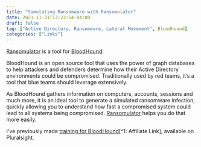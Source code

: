 ```yaml
---
title: "Simulating Ransomware with Ransomulator"
date: 2021-11-31T13:23:54-04:00
draft: false
tag: ["Active Directory, Ransomware, Lateral Movement", Bloodhound]
categories: ["Links"]
---
```


[Ransomulator](https://github.com/zeronetworks/BloodHound-Tools/tree/main/Ransomulator) is a tool for [BloodHound](https://github.com/BloodHoundAD/BloodHound).

BloodHound is an open source tool that uses the power of graph databases to help attackers and defenders determine how their Active Directory environments could be compromised. Traditionally used by red teams, it’s a tool that blue teams should leverage extensively.

As BloodHound gathers information on computers, accounts, sessions and much more, it is an ideal tool to generate a simulated ransomware infection, quickly allowing you to understand how fast a compromised system could lead to all systems being compromised. [Ransomulator](https://github.com/zeronetworks/BloodHound-Tools/tree/main/Ransomulator) helps you do that more easily.

I've previously made [training for BloodHound](pluralsight.pxf.io/XkjDo)[^1: Affiliate Link], available on Pluralsight. 
